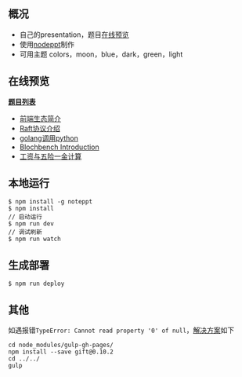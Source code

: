 ## 概况

- 自己的presentation，题目[在线预览](https://github.com/guanpengchn/presentation/tree/master#%E5%9C%A8%E7%BA%BF%E9%A2%84%E8%A7%88)
- 使用[nodeppt](https://github.com/ksky521/nodeppt)制作
- 可用主题 colors，moon，blue，dark，green，light

## 在线预览

**[题目列表](https://guanpengchn.github.io/presentation/)**

- [前端生态简介](https://guanpengchn.github.io/presentation/frontend-intro.html)
- [Raft协议介绍](https://guanpengchn.github.io/presentation/Raft.html)
- [golang调用python](https://guanpengchn.github.io/presentation/golang-python.html)
- [Blochbench Introduction](https://guanpengchn.github.io/presentation/Blockbench.html)
- [工资与五险一金计算](https://guanpengchn.github.io/presentation/Salary.html)

## 本地运行

```
$ npm install -g noteppt
$ npm install
// 启动运行
$ npm run dev
// 调试刷新
$ npm run watch
```

## 生成部署

```
$ npm run deploy
```

## 其他

如遇报错`TypeError: Cannot read property '0' of null`，[解决方案](https://github.com/shinnn/gulp-gh-pages/issues/116#issuecomment-342982109)如下

```
cd node_modules/gulp-gh-pages/
npm install --save gift@0.10.2
cd ../../
gulp
```